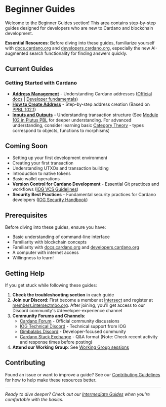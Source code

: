 # Beginner Guides

Welcome to the Beginner Guides section! This area contains step-by-step guides designed for developers who are new to Cardano and blockchain development.

**Essential Resources**: Before diving into these guides, familiarize yourself with [docs.cardano.org](https://docs.cardano.org) and [developers.cardano.org](https://developers.cardano.org), especially the new AI-augmented search functionality for finding answers quickly.

## Current Guides

### Getting Started with Cardano
- **[Address Management](./address.md)** - Understanding Cardano addresses ([Official docs](https://docs.cardano.org/about-cardano/learn/cardano-addresses) | [Developer fundamentals](https://developers.cardano.org/docs/get-started/technical-concepts/core-blockchain-fundamentals/#addresses))
- **[How to Create Address](./howtocreateaddress.md)** - Step-by-step address creation (Based on [PPBL 102.1](https://plutuspbl.io/))
- **[Inputs and Outputs](./inputsandoutputs.md)** - Understanding transaction structure (See [Module 102 in Plutus PBL](https://plutuspbl.io/) for deeper understanding. For advanced understanding, consider learning basic [Category Theory](https://arxiv.org/abs/1302.6946) - types correspond to objects, functions to morphisms)

## Coming Soon

- Setting up your first development environment
- Creating your first transaction
- Understanding UTXOs and transaction building
- Introduction to native tokens
- Basic wallet operations
- **Version Control for Cardano Development** - Essential Git practices and workflows ([IOG VCS Guidelines](https://input-output-hk.github.io/cardano-engineering-handbook/policy/vcs.html))
- **Security Best Practices** - Fundamental security practices for Cardano developers ([IOG Security Handbook](https://input-output-hk.github.io/cardano-engineering-handbook/policy/security/index.html))

## Prerequisites

Before diving into these guides, ensure you have:
- Basic understanding of command-line interface
- Familiarity with blockchain concepts
- Familiarity with [docs.cardano.org](https://docs.cardano.org) and [developers.cardano.org](https://developers.cardano.org)
- A computer with internet access
- Willingness to learn!

## Getting Help

If you get stuck while following these guides:

1. **Check the troubleshooting section** in each guide
2. **Join our Discord**: First become a member at [Intersect](https://www.intersectmbo.org/) and register at [members.intersectmbo.org](https://members.intersectmbo.org/registration). After joining, you'll get access to our Discord community's #developer-experience channel
3. **Community Forums and Channels**:
   - [Cardano Forum](https://forum.cardano.org) - Official community discussions
   - [IOG Technical Discord](https://discord.gg/inputoutput) - Technical support from IOG
   - [Gimbalabs Discord](https://discord.gg/gimbalabs) - Developer-focused community
   - [Cardano Stack Exchange](https://cardano.stackexchange.com) - Q&A format (Note: Check recent activity and response times before posting)
4. **Attend our Working Group**: See [Working Group sessions](../../working-group/readme.md)

## Contributing

Found an issue or want to improve a guide? See our [Contributing Guidelines](https://github.com/IntersectMBO/developer-experience/blob/main/CONTRIBUTING.md) for how to help make these resources better.

---

*Ready to dive deeper? Check out our [Intermediate Guides](../intermediate/README.md) when you're comfortable with the basics.*

